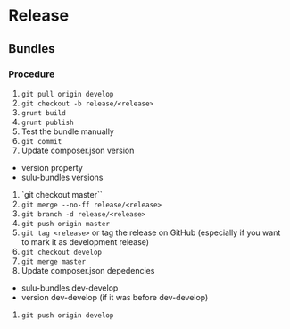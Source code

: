# Release

## Bundles

### Procedure

1. `git pull origin develop`
1. `git checkout -b release/<release>`
1. `grunt build`
1. `grunt publish`
1. Test the bundle manually
1. `git commit`
1. Update composer.json version
  * version property
  * sulu-bundles versions
1. `git checkout master``
1. `git merge --no-ff release/<release>`
1. `git branch -d release/<release>`
1. `git push origin master`
1. `git tag <release>` or tag the release on GitHub (especially if you want to mark it as development release)
1. `git checkout develop`
1. `git merge master`
1. Update composer.json depedencies
  * sulu-bundles dev-develop
  * version dev-develop (if it was before dev-develop)
1. `git push origin develop`
